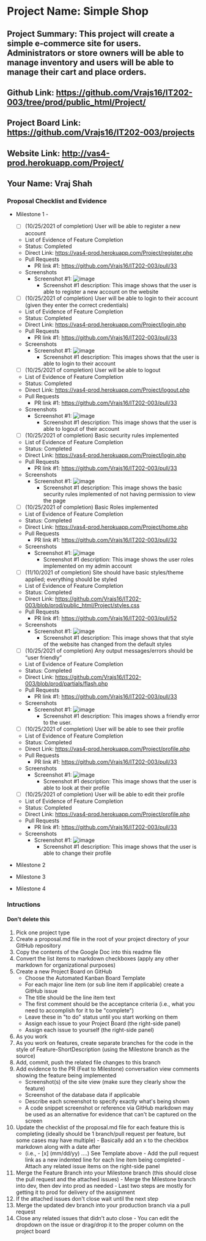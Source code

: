 # **Project Name: Simple Shop**
## Project Summary: This project will create a simple e-commerce site for users. Administrators or store owners will be able to manage inventory and users will be able to manage their cart and place orders.
## Github Link: https://github.com/Vrajs16/IT202-003/tree/prod/public_html/Project/
## Project Board Link: https://github.com/Vrajs16/IT202-003/projects
## Website Link: http://vas4-prod.herokuapp.com/Project/
## Your Name: Vraj Shah

<!--
### Line item / Feature template (use this for each bullet point)
#### Don't delete this

- [ ] \(mm/dd/yyyy of completion) Feature Title (from the proposal bullet point, if it's a sub-point indent it properly)
  -  List of Evidence of Feature Completion
    - Status: Pending (Completed, Partially working, Incomplete, Pending)
    - Direct Link: (Direct link to the file or files in heroku prod for quick testing (even if it's a protected page))
    - Pull Requests
      - PR link #1 (repeat as necessary)
    - Screenshots
      - Screenshot #1 (paste the image so it uploads to github) (repeat as necessary)
        - Screenshot #1 description explaining what you're trying to show
### End Line item / Feature Template
--> 
### Proposal Checklist and Evidence
- Milestone 1 -
  - [ ] \(10/25/2021 of completion) User will be able to register a new account
  -  List of Evidence of Feature Completion
    - Status: Completed
    - Direct Link: https://vas4-prod.herokuapp.com/Project/register.php
    - Pull Requests
      - PR link #1: https://github.com/Vrajs16/IT202-003/pull/33
    - Screenshots
      - Screenshot #1: ![image](https://user-images.githubusercontent.com/89588024/141216177-50b3e544-4213-4fcf-87b2-d184898bef66.png)
        - Screenshot #1 description: This image shows that the user is able to register a new account on the website
        
  - [ ] \(10/25/2021 of completion) User will be able to login to their account (given they enter the correct credentials)
  -  List of Evidence of Feature Completion
    - Status: Completed
    - Direct Link: https://vas4-prod.herokuapp.com/Project/login.php
    - Pull Requests
      - PR link #1: https://github.com/Vrajs16/IT202-003/pull/33
    - Screenshots
      - Screenshot #1: ![image](https://user-images.githubusercontent.com/89588024/141216369-2362ae26-7704-4019-9d00-585ac0d96903.png)
        - Screenshot #1 description: This images shows that the user is able to login to their account
        
  - [ ] \(10/25/2021 of completion) User will be able to logout
  -  List of Evidence of Feature Completion
    - Status: Completed
    - Direct Link: https://vas4-prod.herokuapp.com/Project/logout.php
    - Pull Requests
      - PR link #1: https://github.com/Vrajs16/IT202-003/pull/33
    - Screenshots
      - Screenshot #1: ![image](https://user-images.githubusercontent.com/89588024/141216559-32666e79-8b45-4e3f-8129-7c26ce5b6b30.png)
        - Screenshot #1 description: This image shows that the user is able to logout of their account

  - [ ] \(10/25/2021 of completion) Basic security rules implemented
  -  List of Evidence of Feature Completion
    - Status: Completed
    - Direct Link: https://vas4-prod.herokuapp.com/Project/login.php
    - Pull Requests
      - PR link #1: https://github.com/Vrajs16/IT202-003/pull/33
    - Screenshots
      - Screenshot #1: ![image](https://user-images.githubusercontent.com/89588024/141218524-f81ddc8d-dcb7-4646-b050-036d2e632b03.png)
        - Screenshot #1 description: This image shows the basic security rules implemented of not having permission to view the page

  - [ ] \(10/25/2021 of completion) Basic Roles implemented
  -  List of Evidence of Feature Completion
    - Status: Completed
    - Direct Link: https://vas4-prod.herokuapp.com/Project/home.php
    - Pull Requests
      - PR link #1: https://github.com/Vrajs16/IT202-003/pull/32
    - Screenshots
      - Screenshot #1: ![image](https://user-images.githubusercontent.com/89588024/141216762-9a93782c-8264-4a75-a95e-1b9285d70981.png)
        - Screenshot #1 description: This image shows the user roles implemented on my admin account

  - [ ] \(11/10/2021 of completion) Site should have basic styles/theme applied; everything should be styled
  -  List of Evidence of Feature Completion
    - Status: Completed
    - Direct Link: https://github.com/Vrajs16/IT202-003/blob/prod/public_html/Project/styles.css
    - Pull Requests
      - PR link #1: https://github.com/Vrajs16/IT202-003/pull/52
    - Screenshots
      - Screenshot #1: ![image](https://user-images.githubusercontent.com/89588024/141216806-6140a92e-8bd3-45ae-a2bd-68df816112bc.png)
        - Screenshot #1 description: This image shows that that style of the website has changed from the default styles

    - [ ] \(10/25/2021 of completion) Any output messages/errors should be “user friendly”
  -  List of Evidence of Feature Completion
    - Status: Completed
    - Direct Link: https://github.com/Vrajs16/IT202-003/blob/prod/partials/flash.php
    - Pull Requests
      - PR link #1: https://github.com/Vrajs16/IT202-003/pull/33
    - Screenshots
      - Screenshot #1: ![image](https://user-images.githubusercontent.com/89588024/141216848-7bde9666-720e-4301-912b-b376e1a411b7.png)
        - Screenshot #1 description: This images shows a friendly error to the user.

    - [ ] \(10/25/2021 of completion) User will be able to see their profile
  -  List of Evidence of Feature Completion
    - Status: Completed
    - Direct Link: https://vas4-prod.herokuapp.com/Project/profile.php
    - Pull Requests
      - PR link #1: https://github.com/Vrajs16/IT202-003/pull/33
    - Screenshots
      - Screenshot #1: ![image](https://user-images.githubusercontent.com/89588024/141216889-0671aeba-5f60-4c82-9a08-f81d48a1ac52.png)
        - Screenshot #1 description: This image shows that the user is able to look at their profile

    - [ ] \(10/25/2021 of completion) User will be able to edit their profile
  -  List of Evidence of Feature Completion
    - Status: Completed
    - Direct Link: https://vas4-prod.herokuapp.com/Project/profile.php
    - Pull Requests
      - PR link #1: https://github.com/Vrajs16/IT202-003/pull/33
    - Screenshots
      - Screenshot #1: ![image](https://user-images.githubusercontent.com/89588024/141216983-21ffdebe-b0ce-4452-9a0f-f36a9423140d.png)
        - Screenshot #1 description: This image shows that the user is able to change their profile
- Milestone 2
- Milestone 3
- Milestone 4

### Intructions
#### Don't delete this
1. Pick one project type
2. Create a proposal.md file in the root of your project directory of your GitHub repository
3. Copy the contents of the Google Doc into this readme file
4. Convert the list items to markdown checkboxes (apply any other markdown for organizational purposes)
5. Create a new Project Board on GitHub
   - Choose the Automated Kanban Board Template
   - For each major line item (or sub line item if applicable) create a GitHub issue
   - The title should be the line item text
   - The first comment should be the acceptance criteria (i.e., what you need to accomplish for it to be "complete")
   - Leave these in "to do" status until you start working on them
   - Assign each issue to your Project Board (the right-side panel)
   - Assign each issue to yourself (the right-side panel)
6. As you work
  1. As you work on features, create separate branches for the code in the style of Feature-ShortDescription (using the Milestone branch as the source)
  2. Add, commit, push the related file changes to this branch
  3. Add evidence to the PR (Feat to Milestone) conversation view comments showing the feature being implemented
     - Screenshot(s) of the site view (make sure they clearly show the feature)
     - Screenshot of the database data if applicable
     - Describe each screenshot to specify exactly what's being shown
     - A code snippet screenshot or reference via GitHub markdown may be used as an alternative for evidence that can't be captured on the screen
  4. Update the checklist of the proposal.md file for each feature this is completing (ideally should be 1 branch/pull request per feature, but some cases may have multiple)
    - Basically add an x to the checkbox markdown along with a date after
      - (i.e.,   - [x] (mm/dd/yy) ....) See Template above
    - Add the pull request link as a new indented line for each line item being completed
    - Attach any related issue items on the right-side panel
  5. Merge the Feature Branch into your Milestone branch (this should close the pull request and the attached issues)
    - Merge the Milestone branch into dev, then dev into prod as needed
    - Last two steps are mostly for getting it to prod for delivery of the assignment 
  7. If the attached issues don't close wait until the next step
  8. Merge the updated dev branch into your production branch via a pull request
  9. Close any related issues that didn't auto close
    - You can edit the dropdown on the issue or drag/drop it to the proper column on the project board